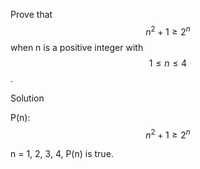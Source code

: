 Prove that $$n^2 + 1 \ge 2^n$$ when n is a positive integer with $$1 \le n \le 4$$.

Solution

P(n): $$n^2 + 1 \ge 2^n$$

n = 1, 2, 3, 4, P(n) is true.